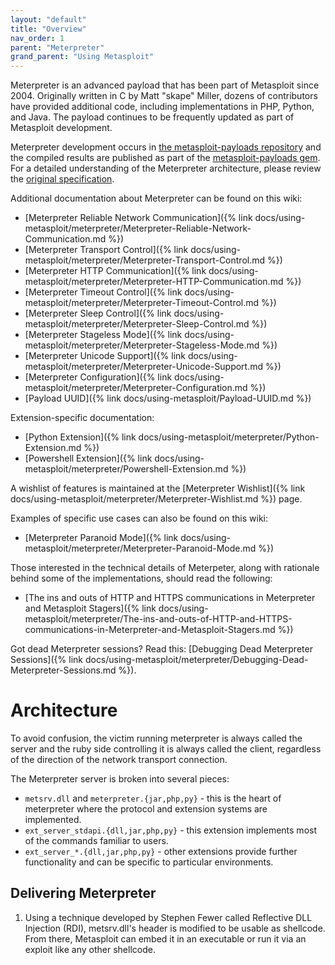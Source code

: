 ```yaml
---
layout: "default"
title: "Overview"
nav_order: 1
parent: "Meterpreter"
grand_parent: "Using Metasploit"
---
```


Meterpreter is an advanced payload that has been part of Metasploit since 2004. Originally written in C by Matt "skape" Miller, dozens of contributors have provided additional code, including implementations in PHP, Python, and Java. The payload continues to be frequently updated as part of Metasploit development.

Meterpreter development occurs in [the metasploit-payloads repository](https://github.com/rapid7/metasploit-payloads) and the compiled results are published as part of the [metasploit-payloads gem](https://rubygems.org/gems/metasploit-payloads). For a detailed understanding of the Meterpreter architecture, please review the [original specification](http://www.hick.org/code/skape/papers/meterpreter.pdf).

Additional documentation about Meterpreter can be found on this wiki:
 * [Meterpreter Reliable Network Communication]({% link docs/using-metasploit/meterpreter/Meterpreter-Reliable-Network-Communication.md %})
 * [Meterpreter Transport Control]({% link docs/using-metasploit/meterpreter/Meterpreter-Transport-Control.md %})
 * [Meterpreter HTTP Communication]({% link docs/using-metasploit/meterpreter/Meterpreter-HTTP-Communication.md %})
 * [Meterpreter Timeout Control]({% link docs/using-metasploit/meterpreter/Meterpreter-Timeout-Control.md %})
 * [Meterpreter Sleep Control]({% link docs/using-metasploit/meterpreter/Meterpreter-Sleep-Control.md %})
 * [Meterpreter Stageless Mode]({% link docs/using-metasploit/meterpreter/Meterpreter-Stageless-Mode.md %})
 * [Meterpreter Unicode Support]({% link docs/using-metasploit/meterpreter/Meterpreter-Unicode-Support.md %})
 * [Meterpreter Configuration]({% link docs/using-metasploit/meterpreter/Meterpreter-Configuration.md %})
 * [Payload UUID]({% link docs/using-metasploit/Payload-UUID.md %})

Extension-specific documentation:
 * [Python Extension]({% link docs/using-metasploit/meterpreter/Python-Extension.md %})
 * [Powershell Extension]({% link docs/using-metasploit/meterpreter/Powershell-Extension.md %})

A wishlist of features is maintained at the [Meterpreter Wishlist]({% link docs/using-metasploit/meterpreter/Meterpreter-Wishlist.md %}) page.

Examples of specific use cases can also be found on this wiki:
 * [Meterpreter Paranoid Mode]({% link docs/using-metasploit/meterpreter/Meterpreter-Paranoid-Mode.md %})

Those interested in the technical details of Meterpeter, along with rationale behind some of the implementations, should read the following:
 * [The ins and outs of HTTP and HTTPS communications in Meterpreter and Metasploit Stagers]({% link docs/using-metasploit/meterpreter/The-ins-and-outs-of-HTTP-and-HTTPS-communications-in-Meterpreter-and-Metasploit-Stagers.md %})

Got dead Meterpreter sessions? Read this: [Debugging Dead Meterpreter Sessions]({% link docs/using-metasploit/meterpreter/Debugging-Dead-Meterpreter-Sessions.md %}).

# Architecture

To avoid confusion, the victim running meterpreter is always called the server and the ruby side controlling it is always called the client, regardless of the direction of the network transport connection.

The Meterpreter server is broken into several pieces:
  - `metsrv.dll` and `meterpreter.{jar,php,py}` - this is the heart of meterpreter where the protocol and extension systems are implemented.
  - `ext_server_stdapi.{dll,jar,php,py}` - this extension implements most of the commands familiar to users.
  - `ext_server_*.{dll,jar,php,py}` - other extensions provide further functionality and can be specific to particular environments.

## Delivering Meterpreter

1. Using a technique developed by Stephen Fewer called Reflective DLL Injection (RDI), metsrv.dll's header is modified to be usable as shellcode. From there, Metasploit can embed it in an executable or run it via an exploit like any other shellcode.





